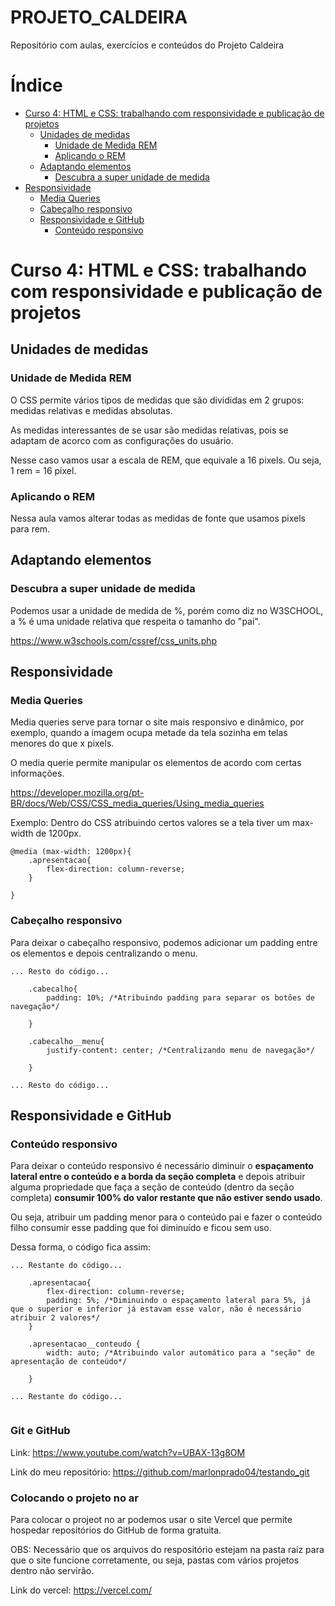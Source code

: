 # PROJETO_CALDEIRA


 Repositório com aulas, exercícios e conteúdos do Projeto Caldeira

# Índice

- [Curso 4: HTML e CSS: trabalhando com responsividade e publicação de projetos](#curso-4-html-e-css-trabalhando-com-responsividade-e-publicação-de-projetos)
  - [Unidades de medidas](#unidades-de-medidas)
    - [Unidade de Medida REM](#unidade-de-medida-rem)
    - [Aplicando o REM](#aplicando-o-rem)
  - [Adaptando elementos](#adaptando-elementos)
    - [Descubra a super unidade de medida](#descubra-a-super-unidade-de-medida)
- [Responsividade](#responsividade)
  - [Media Queries](#media-queries)
  - [Cabeçalho responsivo](#cabeçalho-responsivo)
  - [Responsividade e GitHub](#responsividade-e-github)
    - [Conteúdo responsivo](#conteúdo-responsivo)

 # Curso 4:  HTML e CSS: trabalhando com responsividade e publicação de projetos

## Unidades de medidas
### Unidade de Medida REM
O CSS permite vários tipos de medidas que são divididas em 2 grupos: medidas relativas e medidas absolutas.

As medidas interessantes de se usar são medidas relativas, pois se adaptam de acorco com as configurações do usuário.

Nesse caso vamos usar a escala de REM, que equivale a 16 pixels. Ou seja, 1 rem = 16 pixel.

### Aplicando o REM

Nessa aula vamos alterar todas as medidas de fonte que usamos pixels para rem.

## Adaptando elementos
### Descubra a super unidade de medida
Podemos usar a unidade de medida de %, porém como diz no W3SCHOOL, a % é uma unidade relativa que respeita o tamanho do "pai".

https://www.w3schools.com/cssref/css_units.php


## Responsividade

### Media Queries

Media queries serve para tornar o site mais responsivo e dinâmico, por exemplo, quando a imagem ocupa metade da tela sozinha em telas menores do que x pixels.

O media querie permite manipular os elementos de acordo com certas informações.

https://developer.mozilla.org/pt-BR/docs/Web/CSS/CSS_media_queries/Using_media_queries

Exemplo: Dentro do CSS atribuindo certos valores se a tela tiver um max-width de 1200px.

````
@media (max-width: 1200px){
    .apresentacao{
        flex-direction: column-reverse;
    }

}
````

### Cabeçalho responsivo

Para deixar o cabeçalho responsivo, podemos adicionar um padding entre os elementos e depois centralizando o menu.


````
... Resto do código... 

    .cabecalho{
        padding: 10%; /*Atribuindo padding para separar os botões de navegação*/

    }

    .cabecalho__menu{
        justify-content: center; /*Centralizando menu de navegação*/

    }

... Resto do código...
````

## Responsividade e GitHub

### Conteúdo responsivo

Para deixar o conteúdo responsivo é necessário diminuir o __espaçamento lateral entre o conteúdo e a borda da seção completa__ e depois atribuir alguma propriedade que faça a seção de conteúdo (dentro da seção completa) __consumir 100% do valor restante que não estiver sendo usado__.

Ou seja, atribuir um padding menor para o conteúdo pai e fazer o conteúdo filho consumir esse padding que foi diminuído e ficou sem uso.

Dessa forma, o código fica assim:

````
... Restante do código... 

    .apresentacao{
        flex-direction: column-reverse;
        padding: 5%; /*Diminuindo o espaçamento lateral para 5%, já que o superior e inferior já estavam esse valor, não é necessário atribuir 2 valores*/
    }

    .apresentacao__conteudo {
        width: auto; /*Atribuindo valor automático para a "seção" de apresentação de conteúdo*/

    }

... Restante do código...


````




### Git e GitHub


Link: https://www.youtube.com/watch?v=UBAX-13g8OM

Link do meu repositório: https://github.com/marlonprado04/testando_git


### Colocando o projeto no ar

Para colocar o projeot no ar podemos usar o site Vercel que permite hospedar repositórios do GitHub de forma gratuita.

OBS: Necessário que os arquivos do respositório estejam na pasta raiz para que o site funcione corretamente, ou seja, pastas com vários projetos dentro não servirão.

Link do vercel: https://vercel.com/